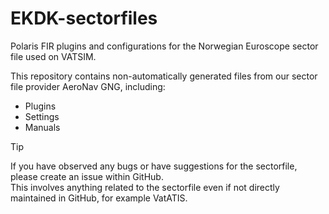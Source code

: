 # EKDK-sectorfiles
Polaris FIR plugins and configurations for the Norwegian Euroscope sector file used on VATSIM.

This repository contains non-automatically generated files from our sector file provider AeroNav GNG, including:
- Plugins
- Settings
- Manuals

> [!TIP]
>If you have observed any bugs or have suggestions for the sectorfile, please create an issue within GitHub.\
>This involves anything related to the sectorfile even if not directly maintained in GitHub, for example VatATIS.
